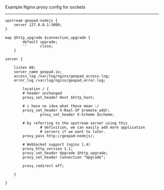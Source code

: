 Example Nginx proxy config for sockets

<hr>

	upstream geopad-nodejs {
		server 127.0.0.1:3000;
	}

	map $http_upgrade $connection_upgrade {
			default upgrade;
			''      close;
		}

	server {

		listen 80;
		server_name geopad.io;
		access_log /var/log/nginx/geopad_access.log;
		error_log /var/log/nginx/geopad_error.log;

			location / {
			# header unchanged
			proxy_set_header Host $http_host;

			# i have no idea what these mean :/
			proxy_set_header X-Real-IP $remote_addr;
					proxy_set_header X-Scheme $scheme;

			# by referring to the upstream server using this
					# definition, we can easily add more application
					# servers if we want to later.
			proxy_pass http://geopad-nodejs/;

			# WebSocket support (nginx 1.4)
			proxy_http_version 1.1;
			proxy_set_header Upgrade $http_upgrade;
			proxy_set_header Connection "Upgrade";

			proxy_redirect off;

		}

	}
